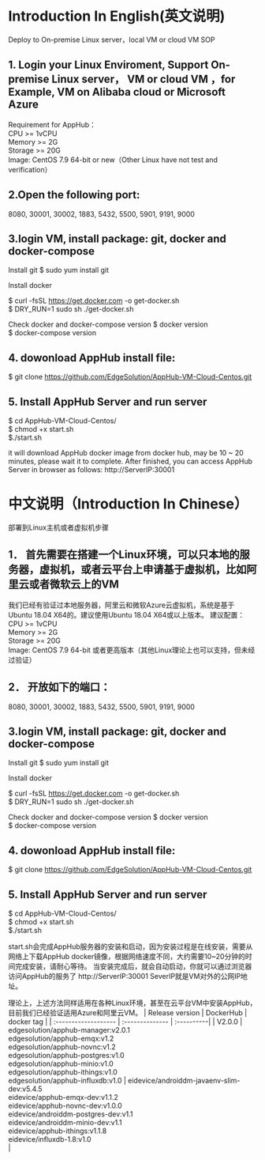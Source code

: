 # Introduction In English(英文说明)
Deploy to On-premise Linux server，local VM or cloud VM SOP
## 1. Login your Linux Enviroment, Support On-premise Linux server， VM or cloud VM ，for Example, VM on Alibaba cloud or Microsoft Azure
Requirement for AppHub：<br>
CPU >= 1vCPU<br>
Memory >= 2G<br>
Storage >= 20G<br>
Image: CentOS 7.9 64-bit or new（Other Linux have not test and verification）

## 2.Open the following port: 
 8080, 30001, 30002, 1883, 5432, 5500, 5901, 9191, 9000 

## 3.login VM, install package: git, docker and docker-compose
Install git 
$ sudo yum install git 

Install docker

$ curl -fsSL https://get.docker.com -o get-docker.sh          
$ DRY_RUN=1 sudo sh ./get-docker.sh         

Check docker and docker-compose version
$ docker version  			
$ docker-compose  version  	


## 4. dowonload AppHub install file:
$ git clone https://github.com/EdgeSolution/AppHub-VM-Cloud-Centos.git

## 5. Install AppHub Server and run server
$ cd AppHub-VM-Cloud-Centos/         
$ chmod +x  start.sh                 
$./start.sh   

it will download AppHub docker image from docker hub, may be 10 ~ 20 minutes, please wait it to complete. 
After finished, you can access AppHub Server in browser as follows:
http://ServerIP:30001

# 中文说明（Introduction In Chinese）

部署到Linux主机或者虚拟机步骤
## 1．	首先需要在搭建一个Linux环境，可以只本地的服务器，虚拟机，或者云平台上申请基于虚拟机，比如阿里云或者微软云上的VM
我们已经有验证过本地服务器，阿里云和微软Azure云虚拟机，系统是基于Ubuntu 18.04 X64的。建议使用Ubuntu 18.04 X64或以上版本。
建议配置：<br>
CPU >= 1vCPU<br>
Memory >= 2G<br>
Storage >= 20G<br>
Image: CentOS 7.9 64-bit 或者更高版本（其他Linux理论上也可以支持，但未经过验证）

## 2．	开放如下的端口：
8080, 30001, 30002, 1883, 5432, 5500, 5901, 9191, 9000

## 3.login VM, install package: git, docker and docker-compose
Install git 
$ sudo yum install git 

Install docker

$ curl -fsSL https://get.docker.com -o get-docker.sh          
$ DRY_RUN=1 sudo sh ./get-docker.sh         

Check docker and docker-compose version
$ docker version  			
$ docker-compose  version  	

## 4. dowonload AppHub install file:
$ git clone https://github.com/EdgeSolution/AppHub-VM-Cloud-Centos.git

## 5. Install AppHub Server and run server
$ cd AppHub-VM-Cloud-Centos/         
$ chmod +x  start.sh                 
$./start.sh   

start.sh会完成AppHub服务器的安装和启动，因为安装过程是在线安装，需要从网络上下载AppHub docker镜像，根据网络速度不同，大约需要10~20分钟的时间完成安装，请耐心等待。
当安装完成后，就会自动启动，你就可以通过浏览器访问AppHub的服务了
http://ServerIP:30001
SeverIP就是VM对外的公网IP地址。

理论上，上述方法同样适用在各种Linux环境，甚至在云平台VM中安装AppHub，目前我们已经验证适用Azure和阿里云VM。
| Release version  | DockerHub |    docker tag    |
| :------------------- | :-------------- | :----------|
|     V2.0.0        | edgesolution/apphub-manager:v2.0.1<br />edgesolution/apphub-emqx:v1.2<br />edgesolution/apphub-novnc:v1.2<br />edgesolution/apphub-postgres:v1.0<br />edgesolution/apphub-minio:v1.0<br />edgesolution/apphub-ithings:v1.0<br />edgesolution/apphub-influxdb:v1.0 | eidevice/androiddm-javaenv-slim-dev:v5.4.5<br />eidevice/apphub-emqx-dev:v1.1.2<br />eidevice/apphub-novnc-dev:v1.0.0<br />eidevice/androiddm-postgres-dev:v1.1<br />eidevice/androiddm-minio-dev:v1.1<br />eidevice/apphub-ithings:v1.1.8<br />eidevice/influxdb-1.8:v1.0<br /> |
